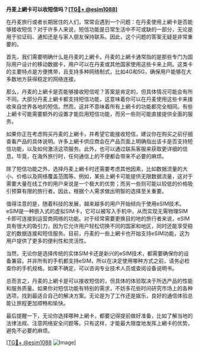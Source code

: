 **丹麦上網卡可以收短信吗？[[TG💪+ @esim1088](https://t.me/s/esim1088)]**

在丹麦旅行或者长期居住的人们，常常会遇到一个问题：在丹麦使用上網卡是否能够接收短信？对于许多人来说，短信功能是日常生活中不可或缺的一部分，无论是用于验证码、通知还是与家人朋友保持联系。因此，这个问题的答案无疑是非常重要的。

首先，我们需要明确什么是丹麦的上網卡。丹麦的上網卡通常指的是那些专门为国际用户设计的移动数据卡，用户可以在丹麦或其他国家使用这些卡来上网。这类卡的主要特点是方便携带，且支持多种网络制式，比如4G和5G，确保用户能够在大多数地方获得稳定的网络连接。

那么，丹麦的上網卡是否能够接收短信呢？答案是肯定的，但具体情况可能会有所不同。大部分丹麦上網卡都支持短信功能，这意味着你可以在丹麦使用这些卡来接收来自世界各地的短信。然而，这并不意味着所有上網卡的功能都完全相同。有些上網卡可能需要额外的设置才能启用短信功能，而另一些则可能直接提供全面的服务。

如果你正在考虑购买丹麦的上網卡，并希望它能接收短信，建议你在购买之前仔细查看产品的具体说明。许多上網卡供应商会在产品页面上明确指出该卡是否支持短信功能，以及如何激活这项服务。此外，也可以通过联系客服来获取更详细的信息。毕竟，在海外旅行时，任何通信上的不便都会带来不必要的麻烦。

除了短信功能之外，选择丹麦上網卡时还需要考虑其他因素，比如数据流量的大小、价格以及网络覆盖范围等。例如，某些上網卡可能提供无限数据流量，这对于需要大量在线工作的用户来说是一个极大的优势；而另一些则可能以较低的价格吸引预算有限的旅行者。因此，根据个人需求做出明智的选择至关重要。

值得注意的是，随着科技的发展，越来越多的用户开始倾向于使用eSIM技术。eSIM是一种嵌入式的虚拟SIM卡，它可以被写入手机中，从而实现无需物理SIM卡即可连接到运营商网络的功能。对于经常需要更换目的地的旅行者来说，eSIM具有很大的吸引力，因为它允许用户轻松切换不同的国家和地区，同时还能享受稳定的数据连接和短信服务。目前，丹麦的一些上網卡也开始支持eSIM功能，这为用户提供了更多的便利性和灵活性。

当然，无论你是选择传统的实体SIM卡还是新兴的eSIM技术，都需要确保你的设备兼容。并非所有的手机都支持eSIM，所以在决定使用哪种方式之前，请务必检查你的手机规格。如果不确定，可以咨询专业技术人员或查阅设备说明书。

总而言之，丹麦的上網卡是可以接收短信的，但具体的体验取决于所选产品的性能和服务质量。如果你对短信功能有特别的需求，不妨多花些时间研究市场上的各种选项，找到最适合自己的解决方案。无论是为了工作还是娱乐，良好的通信体验总能让旅程更加顺畅和愉快。

最后提醒一下，无论你选择哪种上網卡，都要记得提前做好准备，比如了解当地的法律法规、注意网络安全问题等。只有这样，才能最大限度地发挥上網卡的优势，避免不必要的麻烦。

[[TG💪+ @esim1088](https://t.me/s/esim1088) ![Image](https://i.postimg.cc/4NQfJmqS/Snipaste-2025-05-13-00-14-12.png)]